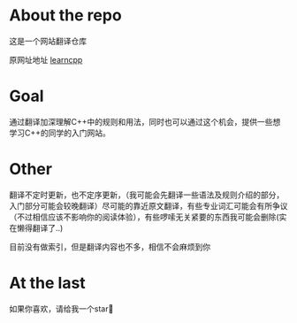 

# About the repo

这是一个网站翻译仓库

原网址地址 [learncpp](https://www.learncpp.com)

# Goal

通过翻译加深理解C++中的规则和用法，同时也可以通过这个机会，提供一些想学习C++的同学的入门网站。

# Other

翻译不定时更新，也不定序更新，（我可能会先翻译一些语法及规则介绍的部分，入门部分可能会较晚翻译）尽可能的靠近原文翻译，有些专业词汇可能会有所争议（不过相信应该不影响你的阅读体验），有些啰嗦无关紧要的东西我可能会删除(实在懒得翻译了..)

目前没有做索引，但是翻译内容也不多，相信不会麻烦到你

# At the last 
如果你喜欢，请给我一个star🌟